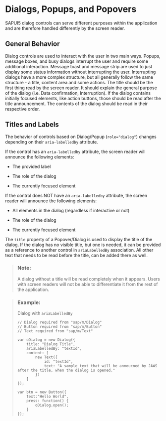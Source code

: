 <!-- loio5709e73d51f2401a9a5a89d8f5479132 -->

# Dialogs, Popups, and Popovers

SAPUI5 dialog controls can serve different purposes within the application and are therefore handled differently by the screen reader.



## General Behavior

Dialog controls are used to interact with the user in two main ways. Popups, message boxes, and busy dialogs interrupt the user and require some additional interaction. Message toast and message strip are used to just display some status information without interrupting the user. Interrupting dialogs have a more complex structure, but all generally follow the same structure - a title, content area and some actions. The title should be the first thing read by the screen reader. It should explain the general purpose of the dialog \(i.e. Data confirmation, Interruption\). If the dialog contains initially focused elements, like action buttons, those should be read after the title announcement. The contents of the dialog should be read in their respective order.



## Titles and Labels

The behavior of controls based on Dialog/Popup \(`role="dialog"`\) changes depending on their `aria-labelledby` attribute.

If the control has an `aria-labelledby` attribute, the screen reader will announce the following elements:

-   The provided label

-   The role of the dialog

-   The currently focused element


If the control does NOT have an `aria-labelledby` attribute, the screen reader will announce the following elements:

-   All elements in the dialog \(regardless if interactive or not\)

-   The role of the dialog

-   The currently focused element


The `title` property of a Popover/Dialog is used to display the title of the dialog. If the dialog has no visible title, but one is needed, it can be provided as a reference to another control in `ariaLabelledBy` association. All other text that needs to be read before the title, can be added there as well.

> ### Note:  
> A dialog without a title will be read completely when it appears. Users with screen readers will not be able to differentiate it from the rest of the application.

> ### Example:  
> Dialog with `ariaLabelledBy` 
> 
> ```
> // Dialog required from "sap/m/Dialog"
> // Button required from "sap/m/Button"
> // Text required from "sap/m/Text"
> 
> var oDialog = new Dialog({
>     title: "Dialog Title",
>     ariaLabelledBy: "textId",
>     content: [
>         new Text({
>             id: "textId",
>             text: "A sample text that will be annoucned by JAWS after the title, when the dialog is opened."
>         })
>     ]
> });
> 
> var btn = new Button({
>     text:"Hello World",
>     press: function() {
>         oDialog.open();
>     }
> });
> ```

